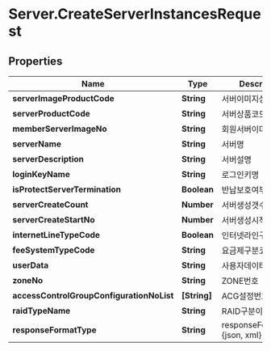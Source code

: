 # Server.CreateServerInstancesRequest

## Properties
Name | Type | Description | Notes
------------ | ------------- | ------------- | -------------
**serverImageProductCode** | **String** | 서버이미지상품코드 | [optional] 
**serverProductCode** | **String** | 서버상품코드 | [optional] 
**memberServerImageNo** | **String** | 회원서버이미지번호 | [optional] 
**serverName** | **String** | 서버명 | [optional] 
**serverDescription** | **String** | 서버설명 | [optional] 
**loginKeyName** | **String** | 로그인키명 | [optional] 
**isProtectServerTermination** | **Boolean** | 반납보호여부 | [optional] 
**serverCreateCount** | **Number** | 서버생성갯수 | [optional] 
**serverCreateStartNo** | **Number** | 서버생성시작번호 | [optional] 
**internetLineTypeCode** | **Boolean** | 인터넷라인구분코드 | [optional] 
**feeSystemTypeCode** | **String** | 요금제구분코드 | [optional] 
**userData** | **String** | 사용자데이터 | [optional] 
**zoneNo** | **String** | ZONE번호 | [optional] 
**accessControlGroupConfigurationNoList** | **[String]** | ACG설정번호리스트 | [optional] 
**raidTypeName** | **String** | RAID구분이름 | [optional] 
**responseFormatType** | **String** | responseFormatType {json, xml} | [optional] 


